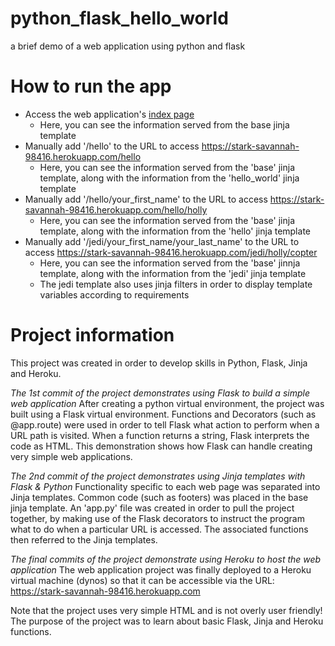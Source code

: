 # python_flask_hello_world
a brief demo of a web application using python and flask

# How to run the app

* Access the web application's [index page](https://stark-savannah-98416.herokuapp.com)
  * Here, you can see the information served from the base jinja template
* Manually add '/hello' to the URL to access https://stark-savannah-98416.herokuapp.com/hello
  * Here, you can see the information served from the 'base' jinja template, along with the information from the 'hello_world' jinja template
* Manually add '/hello/your_first_name' to the URL to access https://stark-savannah-98416.herokuapp.com/hello/holly
  * Here, you can see the information served from the 'base' jinja template, along with the information from the 'hello' jinja template
* Manually add '/jedi/your_first_name/your_last_name' to the URL to access https://stark-savannah-98416.herokuapp.com/jedi/holly/copter
  * Here, you can see the information served from the 'base' jinnja template, along with the information from the 'jedi' jinja template
  * The jedi template also uses jinja filters in order to display template variables according to requirements

# Project information

This project was created in order to develop skills in Python, Flask, Jinja and Heroku. 

*The 1st commit of the project demonstrates using Flask to build a simple web application*
After creating a python virtual environment, the project was built using a Flask virtual environment. 
Functions and Decorators (such as @app.route) were used in order to tell Flask what action to perform when a URL path is visited. When a function returns a string, Flask interprets the code as HTML. This demonstration shows how Flask can handle creating very simple web applications. 

*The 2nd commit of the project demonstrates using Jinja templates with Flask & Python*
Functionality specific to each web page was separated into Jinja templates. Common code (such as footers) was placed in the base jinja template. An 'app.py' file was created in order to pull the project together, by making use of the Flask decorators to instruct the program what to do when a particular URL is accessed. The associated functions then referred to the Jinja templates. 

*The final commits of the project demonstrate using Heroku to host the web application*
The web application project was finally deployed to a Heroku virtual machine (dynos) so that it can be accessible via the URL: https://stark-savannah-98416.herokuapp.com

Note that the project uses very simple HTML and is not overly user friendly! The purpose of the project was to learn about basic Flask, Jinja and Heroku functions. 
